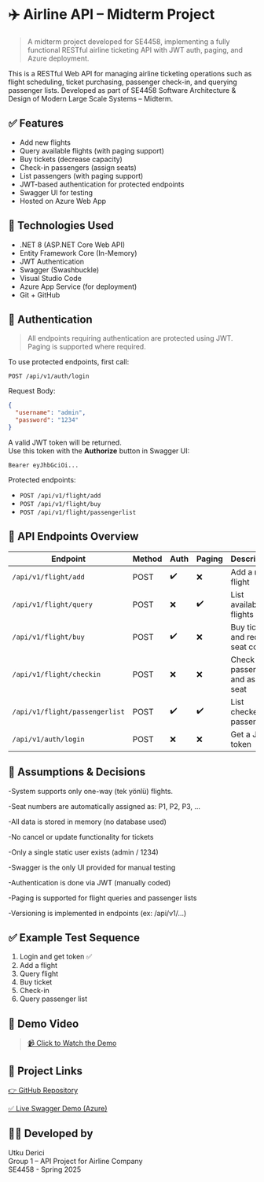 # ✈️ Airline API – Midterm Project
> A midterm project developed for SE4458, implementing a fully functional RESTful airline ticketing API with JWT auth, paging, and Azure deployment.

This is a RESTful Web API for managing airline ticketing operations such as flight scheduling, ticket purchasing, passenger check-in, and querying passenger lists. Developed as part of SE4458 Software Architecture & Design of Modern Large Scale Systems – Midterm.

## ✅ Features

- Add new flights
- Query available flights (with paging support)
- Buy tickets (decrease capacity)
- Check-in passengers (assign seats)
- List passengers (with paging support)
- JWT-based authentication for protected endpoints
- Swagger UI for testing
- Hosted on Azure Web App

## 🚀 Technologies Used

- .NET 8 (ASP.NET Core Web API)
- Entity Framework Core (In-Memory)
- JWT Authentication
- Swagger (Swashbuckle)
- Visual Studio Code
- Azure App Service (for deployment)
- Git + GitHub

## 🔐 Authentication
> All endpoints requiring authentication are protected using JWT. Paging is supported where required.

To use protected endpoints, first call:

```
POST /api/v1/auth/login
```

Request Body:
```json
{
  "username": "admin",
  "password": "1234"
}
```

A valid JWT token will be returned.  
Use this token with the **Authorize** button in Swagger UI:

```
Bearer eyJhbGciOi...
```

Protected endpoints:
- `POST /api/v1/flight/add`
- `POST /api/v1/flight/buy`
- `POST /api/v1/flight/passengerlist`

## 📄 API Endpoints Overview

| Endpoint                             | Method | Auth | Paging | Description                          |
|--------------------------------------|--------|------|--------|--------------------------------------|
| `/api/v1/flight/add`                 | POST   | ✔️   | ❌     | Add a new flight                     |
| `/api/v1/flight/query`               | POST   | ❌   | ✔️     | List available flights               |
| `/api/v1/flight/buy`                 | POST   | ✔️   | ❌     | Buy ticket and reduce seat count     |
| `/api/v1/flight/checkin`             | POST   | ❌   | ❌     | Check-in passenger and assign seat   |
| `/api/v1/flight/passengerlist`       | POST   | ✔️   | ✔️     | List checked-in passengers           |
| `/api/v1/auth/login`                 | POST   | ❌   | ❌     | Get a JWT token                      |

## 🧠 Assumptions & Decisions

-System supports only one-way (tek yönlü) flights.

-Seat numbers are automatically assigned as: P1, P2, P3, ...

-All data is stored in memory (no database used)

-No cancel or update functionality for tickets

-Only a single static user exists (admin / 1234)

-Swagger is the only UI provided for manual testing

-Authentication is done via JWT (manually coded)

-Paging is supported for flight queries and passenger lists

-Versioning is implemented in endpoints (ex: /api/v1/...)

## ✅ Example Test Sequence

1. Login and get token ✅  
2. Add a flight  
3. Query flight  
4. Buy ticket  
5. Check-in  
6. Query passenger list

## 🎥 Demo Video

> [📹 Click to Watch the Demo](https://drive.google.com/your-demo-link)

## 🔗 Project Links

[👉 GitHub Repository](https://github.com/utku1608/AirlineApi-Midterm)

[✅ Live Swagger Demo (Azure)](https://airline-api-utku123.azurewebsites.net/swagger/index.html)


## 👨‍💻 Developed by

Utku Derici  
Group 1 – API Project for Airline Company  
SE4458 - Spring 2025

